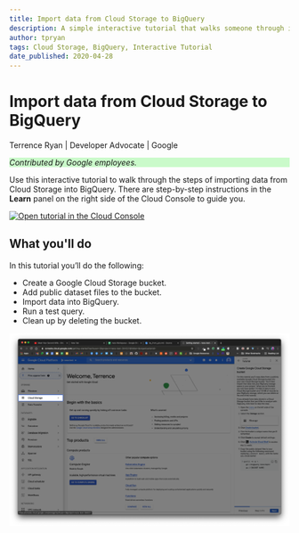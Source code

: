 ```yaml
---
title: Import data from Cloud Storage to BigQuery
description: A simple interactive tutorial that walks someone through ingesting content in BigQuery from Cloud Storage.
author: tpryan
tags: Cloud Storage, BigQuery, Interactive Tutorial
date_published: 2020-04-28
---
```


# Import data from Cloud Storage to BigQuery

Terrence Ryan | Developer Advocate | Google

<p style="background-color:#CAFACA;"><i>Contributed by Google employees.</i></p>

Use this interactive tutorial to walk through the steps of importing data from Cloud 
Storage into BigQuery. There are step-by-step instructions in the **Learn** panel
on the right side of the Cloud Console to guide you. 

[![Open tutorial in the Cloud Console](https://walkthroughs.googleusercontent.com/tutorial/resources/open-in-console-button.svg)](https://console.cloud.google.com/getting-started?walkthrough_tutorial_id=bigquery_import_data_from_cloud_storage)

## What you'll do

In this tutorial you’ll do the following:

* Create a Google Cloud Storage bucket.
* Add public dataset files to the bucket.
* Import data into BigQuery.
* Run a test query.
* Clean up by deleting the bucket.

[![Open in Cloud Console](./tutorial.png)](https://console.cloud.google.com/getting-started?walkthrough_tutorial_id=bigquery_import_data_from_cloud_storage)

